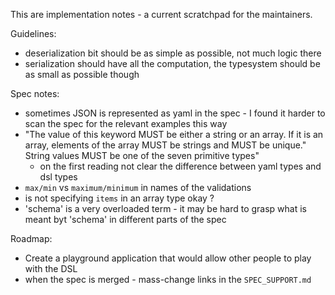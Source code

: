This are implementation notes - a current scratchpad for the maintainers.

Guidelines: 
* deserialization bit should be as simple as possible, not much logic there
* serialization should have all the computation, the typesystem should be as small as possible though

Spec notes:
* sometimes JSON is represented as yaml in the spec - I found it harder to scan the spec for the relevant examples this way
* "The value of this keyword MUST be either a string or an array. If it is an array, elements of the array MUST be strings and MUST be unique." 
   String values MUST be one of the seven primitive types"
   - on the first reading not clear the difference between yaml types and dsl types
* `max/min` vs `maximum/minimum` in names of the validations
* is not specifying `items` in an array type okay ?
* 'schema' is a very overloaded term - it may be hard to grasp what is meant byt 'schema' in different parts of the spec

Roadmap:
* Create a playground application that would allow other people to play with the DSL
* when the spec is merged - mass-change links in the `SPEC_SUPPORT.md`
